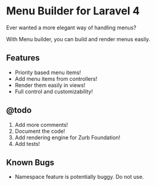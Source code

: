 Menu Builder for Laravel 4
==========================

Ever wanted a more elegant way of handling menus?

With Menu builder, you can build and render menus easily.

## Features

 * Priority based menu items!
 * Add menu items from controllers!
 * Render them easily in views!
 * Full control and customizability!

## @todo

 1. Add more comments!
 2. Document the code!
 3. Add rendering engine for Zurb Foundation!
 4. Add tests!

## Known Bugs
 * Namespace feature is potentially buggy. Do not use.
